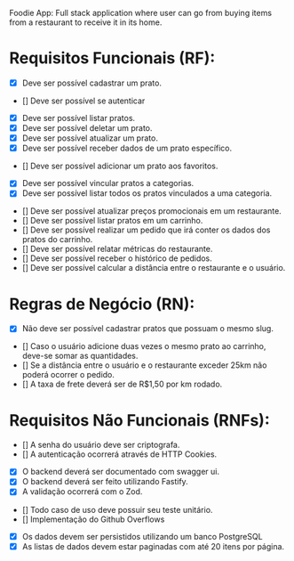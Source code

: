 Foodie App:
Full stack application where user can go from buying items from a restaurant to receive it in its home.

# Requisitos Funcionais (RF):
- [x] Deve ser possível cadastrar um prato.
- [] Deve ser possível se autenticar
- [X] Deve ser possível listar pratos.
- [x] Deve ser possível deletar um prato.
- [x] Deve ser possível atualizar um prato.
- [X] Deve ser possível receber dados de um prato específico.
- [] Deve ser possível adicionar um prato aos favoritos.
- [X] Deve ser possível vincular pratos a categorias.
- [X] Deve ser possível listar todos os pratos vinculados a uma categoria.
- [] Deve ser possível atualizar preços promocionais em um restaurante.
- [] Deve ser possível listar pratos em um carrinho.
- [] Deve ser possível realizar um pedido que irá conter os dados dos pratos do carrinho.
- [] Deve ser possível relatar métricas do restaurante.
- [] Deve ser possível receber o histórico de pedidos.
- [] Deve ser possível calcular a distância entre o restaurante e o usuário.

# Regras de Negócio (RN):
- [X] Não deve ser possível cadastrar pratos que possuam o mesmo slug.
- [] Caso o usuário adicione duas vezes o mesmo prato ao carrinho, deve-se somar as quantidades.
- [] Se a distância entre o usuário e o restaurante exceder 25km não poderá ocorrer o pedido.
- [] A taxa de frete deverá ser de R$1,50 por km rodado.

# Requisitos Não Funcionais (RNFs):
- [] A senha do usuário deve ser criptografa.
- [] A autenticação ocorrerá através de HTTP Cookies.
- [X] O backend deverá ser documentado com swagger ui.
- [X] O backend deverá ser feito utilizando Fastify.
- [X] A validação ocorrerá com o Zod.
- [] Todo caso de uso deve possuir seu teste unitário.
- [] Implementação do Github Overflows
- [X] Os dados devem ser persistidos utilizando um banco PostgreSQL
- [X] As listas de dados devem estar paginadas com até 20 itens por página.
